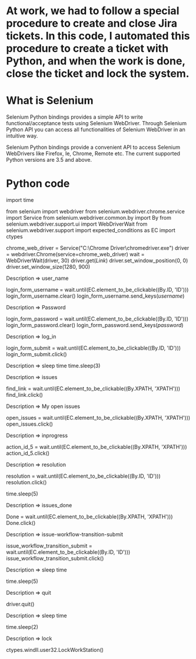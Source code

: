 # At work, we had to follow a special procedure to create and close Jira tickets. In this code, I automated this procedure to create a ticket with Python, and when the work is done, close the ticket and lock the system.

# What is Selenium
Selenium Python bindings provides a simple API to write functional/acceptance tests using Selenium WebDriver. Through Selenium Python API you can access all functionalities of Selenium WebDriver in an intuitive way.

Selenium Python bindings provide a convenient API to access Selenium WebDrivers like Firefox, Ie, Chrome, Remote etc. The current supported Python versions are 3.5 and above.

# Python code

import time

from selenium import webdriver
from selenium.webdriver.chrome.service import Service
from selenium.webdriver.common.by import By
from selenium.webdriver.support.ui import WebDriverWait
from selenium.webdriver.support import expected_conditions as EC
import ctypes

chrome_web_driver = Service("C:\Chrome Driver\chromedriver.exe")
driver = webdriver.Chrome(service=chrome_web_driver)
wait = WebDriverWait(driver, 30)
driver.get(*Link*)
driver.set_window_position(0, 0)
driver.set_window_size(1280, 900)

Description =>  user_name

login_form_username = wait.until(EC.element_to_be_clickable((By.ID, 'ID')))
login_form_username.clear()
login_form_username.send_keys(*username*)

Description =>  Password

login_form_password = wait.until(EC.element_to_be_clickable((By.ID, 'ID')))
login_form_password.clear()
login_form_password.send_keys(*password*)

Description =>  log_in

login_form_submit = wait.until(EC.element_to_be_clickable((By.ID, 'ID')))
login_form_submit.click()

Description =>  sleep time
time.sleep(3)

Description =>  issues

find_link = wait.until(EC.element_to_be_clickable((By.XPATH, 'XPATH')))
find_link.click()

Description =>  My open issues

open_issues = wait.until(EC.element_to_be_clickable((By.XPATH, 'XPATH')))
open_issues.click()

Description =>  inprogress

action_id_5 = wait.until(EC.element_to_be_clickable((By.XPATH, 'XPATH')))
action_id_5.click()

Description =>  resolution

resolution = wait.until(EC.element_to_be_clickable((By.ID, 'ID')))
resolution.click()

time.sleep(5)

Description =>  issues_done

Done = wait.until(EC.element_to_be_clickable((By.XPATH, 'XPATH')))
Done.click()

Description =>  issue-workflow-transition-submit

issue_workflow_transition_submit = wait.until(EC.element_to_be_clickable((By.ID, 'ID')))
issue_workflow_transition_submit.click()

Description =>  sleep time

time.sleep(5)

Description =>  quit

driver.quit()

Description =>  sleep time

time.sleep(2)

Description =>  lock

ctypes.windll.user32.LockWorkStation()
